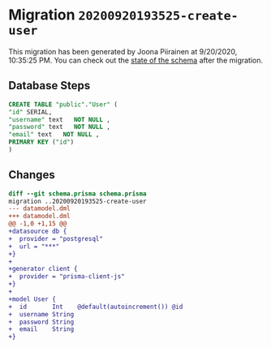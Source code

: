 # Migration `20200920193525-create-user`

This migration has been generated by Joona Piirainen at 9/20/2020, 10:35:25 PM.
You can check out the [state of the schema](./schema.prisma) after the migration.

## Database Steps

```sql
CREATE TABLE "public"."User" (
"id" SERIAL,
"username" text   NOT NULL ,
"password" text   NOT NULL ,
"email" text   NOT NULL ,
PRIMARY KEY ("id")
)
```

## Changes

```diff
diff --git schema.prisma schema.prisma
migration ..20200920193525-create-user
--- datamodel.dml
+++ datamodel.dml
@@ -1,0 +1,15 @@
+datasource db {
+  provider = "postgresql"
+  url = "***"
+}
+
+generator client {
+  provider = "prisma-client-js"
+}
+
+model User {
+  id       Int    @default(autoincrement()) @id
+  username String
+  password String
+  email    String
+}
```
